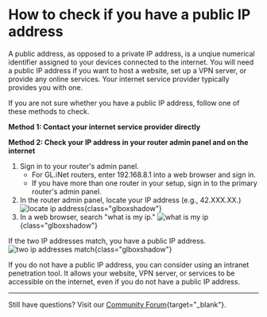 # How to check if you have a public IP address

A public address, as opposed to a private IP address, is a unqiue numerical identifier assigned to your devices connected to the internet. You will need a public IP address if you want to host a website, set up a VPN server, or provide any online services. Your internet service provider typically provides you with one. 

If you are not sure whether you have a public IP address, follow one of these methods to check. 

**Method 1: Contact your internet service provider directly**

**Method 2: Check your IP address in your router admin panel and on the internet** 

1. Sign in to your router's admin panel. 
    * For GL.iNet routers, enter 192.168.8.1 into a web browser and sign in.
    * If you have more than one router in your setup, sign in to the primary router's admin panel. 
2. In the router admin panel, locate your IP address (e.g., 42.XXX.XX.)
![locate ip address](https://static.gl-inet.com/docs/router/en/4/tutorials/how_to_check_if_isp_assigns_you_a_public_ip_address/locate-ip-address.png){class="glboxshadow"}
3. In a web browser, search "what is my ip."
![what is my ip](https://static.gl-inet.com/docs/router/en/4/tutorials/how_to_check_if_isp_assigns_you_a_public_ip_address/search-what-is-my-ip.png){class="glboxshadow"}

If the two IP addresses match, you have a public IP address. 
![two ip addresses match](https://static.gl-inet.com/docs/router/en/4/tutorials/how_to_check_if_isp_assigns_you_a_public_ip_address/two-ip-addresses-match.png){class="glboxshadow"}

If you do not have a public IP address, you can consider using an intranet penetration tool. It allows your website, VPN server, or services to be accessible on the internet, even if you do not have a public IP address. 

---

Still have questions? Visit our [Community Forum](https://forum.gl-inet.com){target="_blank"}.
